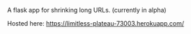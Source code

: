 A flask app for shrinking long URLs. (currently in alpha)

Hosted here: https://limitless-plateau-73003.herokuapp.com/

